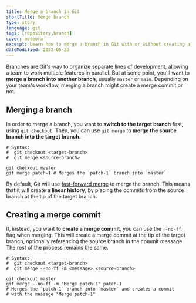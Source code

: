 ```yaml
---
title: Merge a branch in Git
shortTitle: Merge branch
type: story
language: git
tags: [repository,branch]
cover: meteora
excerpt: Learn how to merge a branch in Git with or without creating a merge commit, depending on your team's workflow.
dateModified: 2023-05-26
---
```


Branches are Git's way to organize separate lines of development, allowing a team to work multiple features in parallel. But at some point, you'll want to **merge a branch into another branch**, usually `master` or `main`. Depending on your team's workflow, merging a branch might create a merge commit or not.

## Merging a branch

In order to merge a branch, you want to **switch to the target branch** first, using `git checkout`. Then, you can use `git merge` to **merge the source branch into the target branch**.

```shell
# Syntax:
#  git checkout <target-branch>
#  git merge <source-branch>

git checkout master
git merge patch-1 # Merges the `patch-1` branch into `master`
```

By default, Git will use [fast-forward merge](/git/s/fast-forward-merge) to merge the branch. This means that it will create a **linear history**, by placing the commits from the source branch at the tip of the target branch.

## Creating a merge commit

If, instead, you want to **create a merge commit**, you can use the `--no-ff` flag when merging. This will create a merge commit at the tip of the target branch, optionally referencing the source branch in the commit message. The rest of the process remains the same.

```shell
# Syntax:
#  git checkout <target-branch>
#  git merge --no-ff -m <message> <source-branch>

git checkout master
git merge --no-ff -m "Merge patch-1" patch-1
# Merges the `patch-1` branch into `master` and creates a commit
# with the message "Merge patch-1"
```
